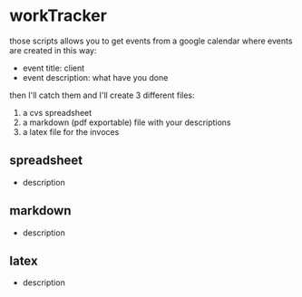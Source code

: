 # workTracker
those scripts allows you to get events from a google calendar where events are created in this way:
- event title: client
- event description: what have you done

then I'll catch them and I'll create 3 different files:
1. a cvs spreadsheet
2. a markdown (pdf exportable) file with your descriptions
3. a latex file for the invoces

## spreadsheet
- description
## markdown
- description
## latex
- description